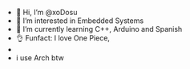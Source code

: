 - 👋 Hi, I’m @xoDosu
- 👀 I’m interested in Embedded Systems 
- 🌱 I’m currently learning C++, Arduino and Spanish
- 👌 Funfact: I love One Piece,
-
-    i use Arch btw

<!---
xoDosu/xoDosu is a ✨ special ✨ repository because its `README.md` (this file) appears on your GitHub profile.
You can click the Preview link to take a look at your changes.
--->
